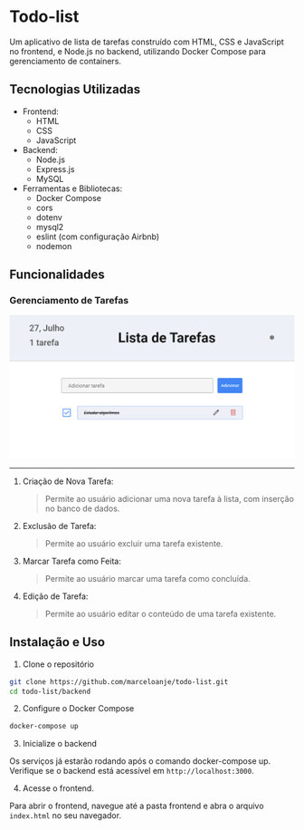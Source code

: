 # Todo-list

Um aplicativo de lista de tarefas construído com HTML, CSS e JavaScript no frontend, e Node.js no backend, utilizando Docker Compose para gerenciamento de containers.

## Tecnologias Utilizadas

-   Frontend:
    -   HTML
    -   CSS
    -   JavaScript
-   Backend:
    -   Node.js
    -   Express.js
    -   MySQL
-   Ferramentas e Bibliotecas:
    -   Docker Compose
    -   cors
    -   dotenv
    -   mysql2
    -   eslint (com configuração Airbnb)
    -   nodemon

## Funcionalidades

### Gerenciamento de Tarefas

![Texto Alternativo](todolist.png)

---

1. Criação de Nova Tarefa:

    > Permite ao usuário adicionar uma nova tarefa à lista, com inserção no banco de dados.

2. Exclusão de Tarefa:

    > Permite ao usuário excluir uma tarefa existente.

3. Marcar Tarefa como Feita:

    > Permite ao usuário marcar uma tarefa como concluída.

4. Edição de Tarefa:
    > Permite ao usuário editar o conteúdo de uma tarefa existente.

## Instalação e Uso

1. Clone o repositório

```bash
git clone https://github.com/marceloanje/todo-list.git
cd todo-list/backend
```

2. Configure o Docker Compose

```bash
docker-compose up
```

3. Inicialize o backend

Os serviços já estarão rodando após o comando docker-compose up. Verifique se o backend está acessível em `http://localhost:3000`.

4. Acesse o frontend.

Para abrir o frontend, navegue até a pasta frontend e abra o arquivo `index.html` no seu navegador.
